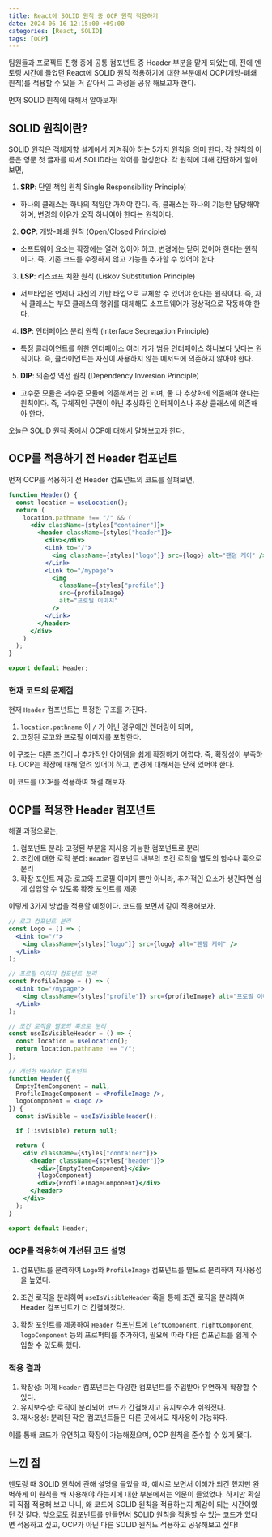 ```yaml
---
title: React에 SOLID 원칙 중 OCP 원칙 적용하기
date: 2024-06-16 12:15:00 +09:00
categories: [React, SOLID]
tags: [OCP]
---
```


팀원들과 프로젝트 진행 중에 공통 컴포넌트 중 Header 부분을 맡게 되었는데, 전에 멘토링 시간에 들었던 React에 SOLID 원칙 적용하기에 대한 부분에서 OCP(개방-폐쇄 원칙)를 적용할 수 있을 거 같아서 그 과정을 공유 해보고자 한다.

먼저 SOLID 원칙에 대해서 알아보자!

## SOLID 원칙이란?

SOLID 원칙은 객체지향 설계에서 지켜줘야 하는 5가지 원칙을 의미 한다. 각 원칙의 이름은 영문 첫 글자를 따서 SOLID라는 약어를 형성한다.
각 원칙에 대해 간단하게 알아보면,

1. **SRP**: 단일 책임 원칙 Single Responsibility Principle)

- 하나의 클래스는 하나의 책임만 가져야 한다. 즉, 클래스는 하나의 기능만 담당해야 하며, 변경의 이유가 오직 하나여야 한다는 원칙이다.

2. **OCP**: 개방-폐쇄 원칙 (Open/Closed Principle)

- 소프트웨어 요소는 확장에는 열려 있어야 하고, 변경에는 닫혀 있어야 한다는 원칙이다. 즉, 기존 코드를 수정하지 않고 기능을 추가할 수 있어야 한다.

3. **LSP**: 리스코프 치환 원칙 (Liskov Substitution Principle)

- 서브타입은 언제나 자신의 기반 타입으로 교체할 수 있어야 한다는 원칙이다. 즉, 자식 클래스는 부모 클래스의 행위를 대체해도 소프트웨어가 정상적으로 작동해야 한다.

4. **ISP**: 인터페이스 분리 원칙 (Interface Segregation Principle)

- 특정 클라이언트를 위한 인터페이스 여러 개가 범용 인터페이스 하나보다 낫다는 원칙이다. 즉, 클라이언트는 자신이 사용하지 않는 메서드에 의존하지 않아야 한다.

5. **DIP**: 의존성 역전 원칙 (Dependency Inversion Principle)

- 고수준 모듈은 저수준 모듈에 의존해서는 안 되며, 둘 다 추상화에 의존해야 한다는 원칙이다. 즉, 구체적인 구현이 아닌 추상화된 인터페이스나 추상 클래스에 의존해야 한다.

오늘은 SOLID 원칙 중에서 OCP에 대해서 말해보고자 한다.

## OCP를 적용하기 전 Header 컴포넌트

먼저 OCP를 적용하기 전 Header 컴포넌트의 코드를 살펴보면,

```jsx
function Header() {
  const location = useLocation();
  return (
    location.pathname !== "/" && (
      <div className={styles["container"]}>
        <header className={styles["header"]}>
          <div></div>
          <Link to="/">
            <img className={styles["logo"]} src={logo} alt="팬덤 케이" />
          </Link>
          <Link to="/mypage">
            <img
              className={styles["profile"]}
              src={profileImage}
              alt="프로필 이미지"
            />
          </Link>
        </header>
      </div>
    )
  );
}

export default Header;
```

### 현재 코드의 문제점

현재 `Header` 컴포넌트는 특정한 구조를 가진다.

1. `location.pathname` 이 `/` 가 아닌 경우에만 렌더링이 되며,
2. 고정된 로고와 프로필 이미지를 포함한다.

이 구조는 다른 조건이나 추가적인 아이템을 쉽게 확장하기 어렵다. 즉, 확장성이 부족하다. OCP는 확장에 대해 열려 있어야 하고, 변경에 대해서는 닫혀 있어야 한다.

이 코드를 OCP를 적용하여 해결 해보자.

## OCP를 적용한 Header 컴포넌트

해결 과정으로는,

1. 컴포넌트 분리: 고정된 부분을 재사용 가능한 컴포넌트로 분리
2. 조건에 대한 로직 분리: `Header` 컴포넌트 내부의 조건 로직을 별도의 함수나 훅으로 분리
3. 확장 포인트 제공: 로고와 프로필 이미지 뿐만 아니라, 추가적인 요소가 생긴다면 쉽게 삽입할 수 있도록 확장 포인트를 제공

이렇게 3가지 방법을 적용할 예정이다. 코드를 보면서 같이 적용해보자.

```jsx
// 로고 컴포넌트 분리
const Logo = () => (
  <Link to="/">
    <img className={styles["logo"]} src={logo} alt="팬덤 케이" />
  </Link>
);

// 프로필 이미지 컴포넌트 분리
const ProfileImage = () => (
  <Link to="/mypage">
    <img className={styles["profile"]} src={profileImage} alt="프로필 이미지" />
  </Link>
);

// 조건 로직을 별도의 훅으로 분리
const useIsVisibleHeader = () => {
  const location = useLocation();
  return location.pathname !== "/";
};

// 개선한 Header 컴포넌트
function Header({
  EmptyItemComponent = null,
  ProfileImageComponent = <ProfileImage />,
  logoComponent = <Logo />
}) {
  const isVisible = useIsVisibleHeader();

  if (!isVisible) return null;

  return (
    <div className={styles["container"]}>
      <header className={styles["header"]}>
        <div>{EmptyItemComponent}</div>
        {logoComponent}
        <div>{ProfileImageComponent}</div>
      </header>
    </div>
  );
}

export default Header;
```

### OCP를 적용하여 개선된 코드 설명

1. 컴포넌트를 분리하여 `Logo`와 `ProfileImage` 컴포넌트를 별도로 분리하여 재사용성을 높였다.

2. 조건 로직을 분리하여 `useIsVisibleHeader` 훅을 통해 조건 로직을 분리하여 Header 컴포넌트가 더 간결해졌다.

3. 확장 포인트를 제공하여 `Header` 컴포넌트에 `leftComponent`, `rightComponent`, `logoComponent` 등의 프로퍼티를 추가하여, 필요에 따라 다른 컴포넌트를 쉽게 주입할 수 있도록 했다.

### 적용 결과

1. 확장성: 이제 `Header` 컴포넌트는 다양한 컴포넌트를 주입받아 유연하게 확장할 수 있다.
2. 유지보수성: 로직이 분리되어 코드가 간결해지고 유지보수가 쉬워졌다.
3. 재사용성: 분리된 작은 컴포넌트들은 다른 곳에서도 재사용이 가능하다.

이를 통해 코드가 유연하고 확장이 가능해졌으며, OCP 원칙을 준수할 수 있게 됐다.

## 느낀 점

멘토링 때 SOLID 원칙에 관해 설명을 들었을 때, 예시로 보면서 이해가 되긴 했지만 완벽하게 이 원칙을 왜 사용해야 하는지에 대한 부분에서는 의문이 들었었다.
하지만 확실히 직접 적용해 보고 나니, 왜 코드에 SOLID 원칙을 적용하는지 체감이 되는 시간이였던 것 같다.
앞으로도 컴포넌트를 만들면서 SOLID 원칙을 적용할 수 있는 코드가 있다면 적용하고 싶고, OCP가 아닌 다른 SOLID 원칙도 적용하고 공유해보고 싶다!
